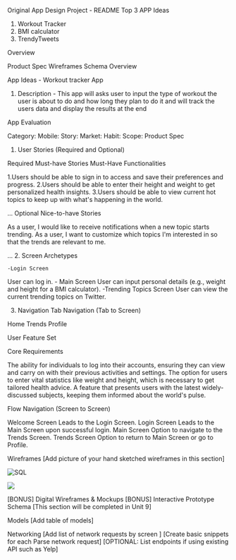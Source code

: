Original App Design Project - README
Top 3 APP Ideas

1. Workout Tracker
2. BMI calculator
3. TrendyTweets


Overview

Product Spec
Wireframes
Schema
Overview

App Ideas  - Workout tracker App
1. Description - This  app will asks user to input the type of workout the user is about to do and how long they plan to do it and will track the users data and display the results at the end 

App Evaluation

Category:
Mobile:
Story:
Market:
Habit:
Scope:
Product Spec
1. User Stories (Required and Optional)


Required Must-have Stories
Must-Have Functionalities

1.Users should be able to sign in to access and save their preferences and progress.
2.Users should be able to enter their height and weight to get personalized health insights.
3.Users should be able to view current hot topics to keep up with what's happening in the world.


...
Optional Nice-to-have Stories

As a user, I would like to receive notifications when a new topic starts trending.
As a user, I want to customize which topics I'm interested in so that the trends are relevant to me.

...
2. Screen Archetypes

    -Login Screen
User can log in.
    -  Main Screen
User can input personal details (e.g., weight and height for a BMI calculator).
    -Trending Topics Screen
User can view the current trending topics on Twitter.




3. Navigation
Tab Navigation (Tab to Screen)

Home
Trends
Profile

User Feature Set

Core Requirements

The ability for individuals to log into their accounts, ensuring they can view and carry on with their previous activities and settings.
The option for users to enter vital statistics like weight and height, which is necessary to get tailored health advice.
A feature that presents users with the latest widely-discussed subjects, keeping them informed about the world's pulse.



Flow Navigation (Screen to Screen)

Welcome Screen
    Leads to the Login Screen.
Login Screen
    Leads to the Main Screen upon successful login.
Main Screen
    Option to navigate to the Trends Screen.
Trends Screen
    Option to return to Main Screen or go to Profile.


Wireframes
[Add picture of your hand sketched wireframes in this section] 

![SQL](https://github.com/sthapa102/Unit-8-Capstone-Project-1/assets/82973044/77d94b42-5dbf-4a28-b5db-6c98ad2e1179)


<div>
    <a href="https://www.loom.com/share/8bcfca6490ad48beb46d4c979f59ebeb">
    </a>
    <a href="https://www.loom.com/share/8bcfca6490ad48beb46d4c979f59ebeb">
      <img style="max-width:300px;" src="null">
    </a>
  </div>



[BONUS] Digital Wireframes & Mockups
[BONUS] Interactive Prototype
Schema
[This section will be completed in Unit 9]

Models
[Add table of models]

Networking
[Add list of network requests by screen ]
[Create basic snippets for each Parse network request]
[OPTIONAL: List endpoints if using existing API such as Yelp]
